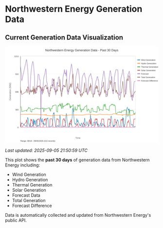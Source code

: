 # Northwestern Energy Generation Data

## Current Generation Data Visualization

![Northwestern Energy Generation Data](images/nwe_generation_plot.svg)

*Last updated: 2025-09-05 21:50:59 UTC*

This plot shows the **past 30 days** of generation data from Northwestern Energy including:
- Wind Generation
- Hydro Generation  
- Thermal Generation
- Solar Generation
- Forecast Data
- Total Generation
- Forecast Difference

Data is automatically collected and updated from Northwestern Energy's public API.


